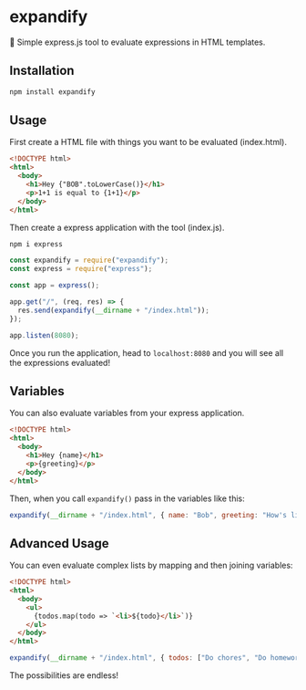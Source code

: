 # expandify

🚀 Simple express.js tool to evaluate expressions in HTML templates.

## Installation

```sh
npm install expandify
```

## Usage

First create a HTML file with things you want to be evaluated (index.html).

```html
<!DOCTYPE html>
<html>
  <body>
    <h1>Hey {"BOB".toLowerCase()}</h1>
    <p>1+1 is equal to {1+1}</p>
  </body>
</html>
```

Then create a express application with the tool (index.js).

```sh
npm i express
```

```js
const expandify = require("expandify");
const express = require("express");

const app = express();

app.get("/", (req, res) => {
  res.send(expandify(__dirname + "/index.html"));
});

app.listen(8080);
```

Once you run the application, head to `localhost:8080` and you will see all
the expressions evaluated!

## Variables

You can also evaluate variables from your express application.

```html
<!DOCTYPE html>
<html>
  <body>
    <h1>Hey {name}</h1>
    <p>{greeting}</p>
  </body>
</html>
```

Then, when you call ```expandify()``` pass in the variables like this:

```js
expandify(__dirname + "/index.html", { name: "Bob", greeting: "How's life!" })
```

## Advanced Usage
You can even evaluate complex lists by mapping and then joining variables:
```html
<!DOCTYPE html>
<html>
  <body>
    <ul>
      {todos.map(todo => `<li>${todo}</li>`)}
    </ul>
  </body>
</html>
```
```js
expandify(__dirname + "/index.html", { todos: ["Do chores", "Do homework"] })
```
The possibilities are endless!
